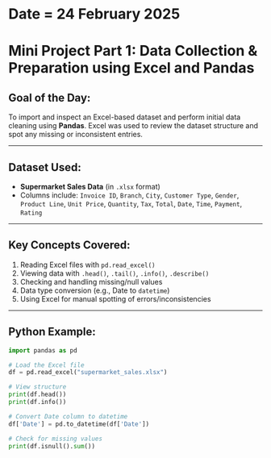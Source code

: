 # Date = 24 February 2025  
# Mini Project Part 1: Data Collection & Preparation using Excel and Pandas

## Goal of the Day:
To import and inspect an Excel-based dataset and perform initial data cleaning using **Pandas**. Excel was used to review the dataset structure and spot any missing or inconsistent entries.

---

## Dataset Used:
- **Supermarket Sales Data** (in `.xlsx` format)
- Columns include: `Invoice ID`, `Branch`, `City`, `Customer Type`, `Gender`, `Product Line`, `Unit Price`, `Quantity`, `Tax`, `Total`, `Date`, `Time`, `Payment`, `Rating`

---

## Key Concepts Covered:
1. Reading Excel files with `pd.read_excel()`
2. Viewing data with `.head()`, `.tail()`, `.info()`, `.describe()`
3. Checking and handling missing/null values
4. Data type conversion (e.g., Date to `datetime`)
5. Using Excel for manual spotting of errors/inconsistencies

---

## Python Example:

```python
import pandas as pd

# Load the Excel file
df = pd.read_excel("supermarket_sales.xlsx")

# View structure
print(df.head())
print(df.info())

# Convert Date column to datetime
df['Date'] = pd.to_datetime(df['Date'])

# Check for missing values
print(df.isnull().sum())
